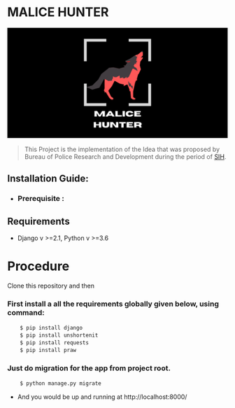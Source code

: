 # MALICE HUNTER

![malice_hunter](https://raw.githubusercontent.com/visionarysec/RK305_BRAHMASTRA/master/Malice_Hunter.png?token=AK2HFTHILVJL3VFYH7CHYWK7FYMMY)

> This Project is the implementation of the Idea that was proposed by Bureau of Police Research and Development during the period of [SIH](https://sih.gov.in).

## Installation Guide:

- ### Prerequisite :

## Requirements
  - Django v >=2.1, Python v >=3.6

# Procedure
Clone this repository and then

### First install a all the requirements globally given below, using command:

```sh 
    $ pip install django 
    $ pip install unshortenit 
    $ pip install requests
    $ pip install praw
```


### Just do migration for the app from project root.

```sh    
    $ python manage.py migrate
```

- And you would be up and running at  http://localhost:8000/
